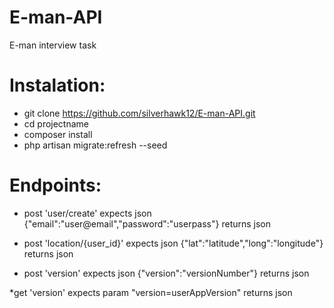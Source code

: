 # E-man-API
E-man interview task 

# Instalation:

* git clone https://github.com/silverhawk12/E-man-API.git
* cd projectname
* composer install
* php artisan migrate:refresh --seed

# Endpoints:

* post 'user/create' expects json {"email":"user@email","password":"userpass"} returns json

* post 'location/{user_id}' expects json {"lat":"latitude","long":"longitude"} returns json

* post 'version' expects json {"version":"versionNumber"} returns json

*get 'version' expects param "version=userAppVersion" returns json
